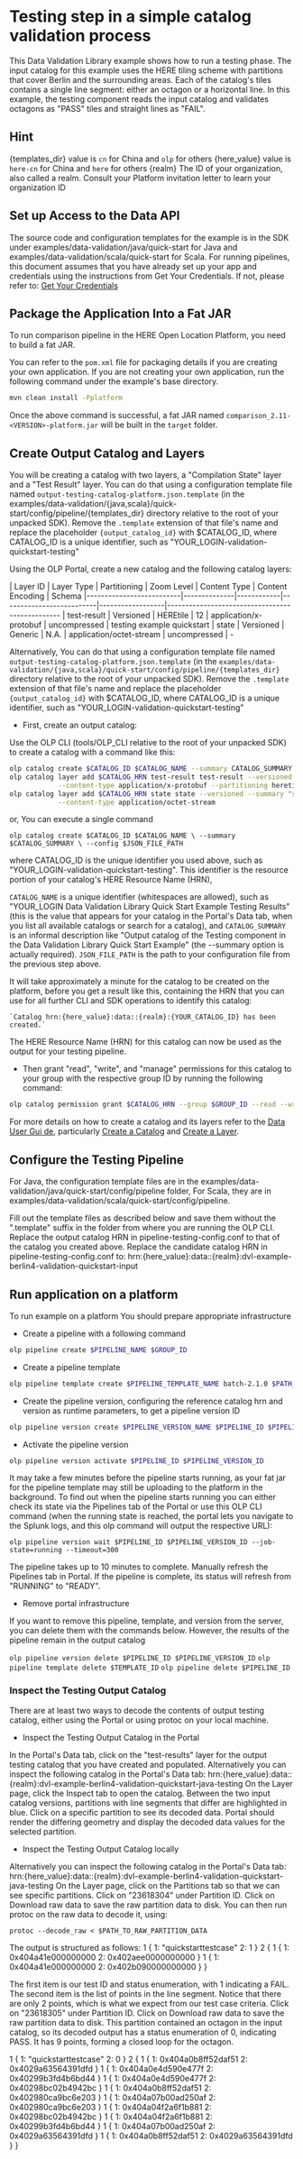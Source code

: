 # Testing step in a simple catalog validation process

This Data Validation Library example shows how to run a testing phase.
The input catalog for this example uses the HERE tiling scheme with partitions that cover Berlin and the surrounding areas.
Each of the catalog's tiles contains a single line segment: either an octagon or a horizontal line.
In this example, the testing component reads the input catalog and validates octagons as "PASS" tiles and straight lines as "FAIL".

## Hint
{templates_dir}     value is `cn` for China and `olp` for others
{here_value}        value is `here-cn` for China and `here` for others
{realm}             The ID of your organization, also called a realm. Consult your Platform invitation
letter to learn your organization ID

## Set up Access to the Data API

The source code and configuration templates for the example is in the SDK under examples/data-validation/java/quick-start for Java and examples/data-validation/scala/quick-start for Scala.
For running pipelines, this document assumes that you have already set up your app and credentials using the instructions from Get Your Credentials.
If not, please refer to:
[Get Your Credentials](https://developer.here.com/olp/documentation/data-validation-library/content/dev_guide/topics/credentials.html)

## Package the Application Into a Fat JAR

To run comparison pipeline in the HERE Open Location Platform, you need to build a fat JAR.

You can refer to the `pom.xml` file for packaging details if you are creating your own application. If you are not creating your own application, run the following command under the example's base directory.
```bash
mvn clean install -Pplatform
```

Once the above command is successful, a fat JAR named `comparison_2.11-<VERSION>-platform.jar` will be built in the `target` folder.

## Create Output Catalog and Layers

You will be creating a catalog with two layers, a "Compilation State" layer and a "Test Result" layer.
You can do that using a configuration template file named `output-testing-catalog-platform.json.template`
(in the examples/data-validation/{java,scala}/quick-start/config/pipeline/{templates_dir} directory relative to the root of your unpacked SDK).
Remove the `.template` extension of that file's name and replace the placeholder `{output_catalog_id}` with $CATALOG_ID,
where CATALOG_ID is a unique identifier, such as "YOUR_LOGIN-validation-quickstart-testing"

Using the OLP Portal, create a new catalog and the following catalog layers:

| Layer ID    | Layer Type | Partitioning | Zoom Level | Content Type             | Content Encoding | Schema
|--------------------------|--------------|------------|--------------------------|------------------|------------------------------------------------
| test-result | Versioned  | HEREtile     | 12         | application/x-protobuf   | uncompressed     | testing example quickstart
| state       | Versioned  | Generic      | N.A.       | application/octet-stream | uncompressed     | -

Alternatively, You can do that using a configuration template file named `output-testing-catalog-platform.json.template`
(in the `examples/data-validation/{java,scala}/quick-start/config/pipeline/{templates_dir}` directory relative to the root of your unpacked SDK).
Remove the `.template` extension of that file's name and replace the placeholder `{output_catalog_id}` with $CATALOG_ID,
where CATALOG_ID is a unique identifier, such as "YOUR_LOGIN-validation-quickstart-testing"

* First, create an output catalog:

Use the OLP CLI (tools/OLP_CLI relative to the root of your unpacked SDK) to create a catalog with a command like this:

```bash
olp catalog create $CATALOG_ID $CATALOG_NAME --summary CATALOG_SUMMARY --description CATALOG_DESCRIPTION
olp catalog layer add $CATALOG_HRN test-result test-result --versioned --summary "test-result" --description "test-result" \
            --content-type application/x-protobuf --partitioning heretile:12
olp catalog layer add $CATALOG_HRN state state --versioned --summary "state" --description "state" \
            --content-type application/octet-stream
```

or, You can execute a single command

`olp catalog create $CATALOG_ID $CATALOG_NAME \
--summary $CATALOG_SUMMARY \
--config $JSON_FILE_PATH`

where CATALOG_ID is the unique identifier you used above, such as "YOUR_LOGIN-validation-quickstart-testing". This identifier is the resource portion of your catalog's HERE Resource Name (HRN),

`CATALOG_NAME` is a unique identifier (whitespaces are allowed), such as "YOUR_LOGIN Data Validation Library Quick Start Example Testing Results"
(this is the value that appears for your catalog in the Portal's Data tab, when you list all available catalogs or search for a catalog), and
`CATALOG_SUMMARY` is an informal description like "Output catalog of the Testing component in the Data Validation Library Quick Start Example"
(the --summary option is actually required).
`JSON_FILE_PATH` is the path to your configuration file from the previous step above.

It will take approximately a minute for the catalog to be created on the platform, before you get a result like this,
containing the HRN that you can use for all further CLI and SDK operations to identify this catalog:

    `Catalog hrn:{here_value}:data::{realm}:{YOUR_CATALOG_ID} has been created.`
	
The HERE Resource Name (HRN) for this catalog can now be used as the output for your testing pipeline.

* Then grant "read", "write", and "manage" permissions for this catalog to your group with the respective group ID by running the following command:

```bash
olp catalog permission grant $CATALOG_HRN --group $GROUP_ID --read --write --manage
```

For more details on how to create a catalog and its layers refer to the
[Data User Gui  de](https://developer.here.com/olp/documentation/data-user-guide/content/index.html), particularly
[Create a Catalog](https://developer.here.com/olp/documentation/data-user-guide/content/portal/catalog-creating.html) and
[Create a Layer](https://developer.here.com/olp/documentation/data-user-guide/content/portal/layer-creating.html).

## Configure the Testing Pipeline

For Java, the configuration template files are in the examples/data-validation/java/quick-start/config/pipeline folder, For Scala, they are in examples/data-validation/scala/quick-start/config/pipeline.

Fill out the template files as described below and save them without the ".template" suffix in the folder from where you are running the OLP CLI.
Replace the output catalog HRN in pipeline-testing-config.conf to that of the catalog you created above.
Replace the candidate catalog HRN in pipeline-testing-config.conf to: hrn:{here_value}:data::{realm}:dvl-example-berlin4-validation-quickstart-input

## Run application on a platform

To run example on a platform You should prepare appropriate infrastructure

* Create a pipeline with a following command

```bash
olp pipeline create $PIPELINE_NAME $GROUP_ID
```

* Create a pipeline template

```bash
olp pipeline template create $PIPELINE_TEMPLATE_NAME batch-2.1.0 $PATH_TO_JAR com.here.platform.data.validation.example.quickstart.testing.java.Main $GROUP_ID --input-catalog-ids quickstartinput
```

* Create the pipeline version, configuring the reference catalog hrn and version as runtime parameters, to get a pipeline version ID

```bash
olp pipeline version create $PIPELINE_VERSION_NAME $PIPELINE_ID $PIPELINE_TEMPLATE_ID "$PATH_TO_CONFIG_FOLDER/pipeline-testing-config.conf"
```

* Activate the pipeline version

```bash
olp pipeline version activate $PIPELINE_ID $PIPELINE_VERSION_ID
```

It may take a few minutes before the pipeline starts running, as your fat jar for the pipeline template may still be uploading to the platform in the background.
To find out when the pipeline starts running you can either check its state via the Pipelines tab of the Portal or use this OLP CLI command
(when the running state is reached, the portal lets you navigate to the Splunk logs, and this olp command will output the respective URL):

`olp pipeline version wait $PIPELINE_ID $PIPELINE_VERSION_ID --job-state=running --timeout=300`

The pipeline takes up to 10 minutes to complete. Manually refresh the Pipelines tab in Portal.
If the pipeline is complete, its status will refresh from "RUNNING" to "READY".

* Remove portal infrastructure

If you want to remove this pipeline, template, and version from the server, you can delete them with the commands below.
However, the results of the pipeline remain in the output catalog

`olp pipeline version delete $PIPELINE_ID $PIPELINE_VERSION_ID`
`olp pipeline template delete $TEMPLATE_ID`
`olp pipeline delete $PIPELINE_ID`

### Inspect the Testing Output Catalog

There are at least two ways to decode the contents of output testing catalog, either using the Portal or using protoc on your local machine.

* Inspect the Testing Output Catalog in the Portal

In the Portal's Data tab, click on the "test-results" layer for the output testing catalog that you have created and populated.
Alternatively you can inspect the following catalog in the Portal's Data tab: hrn:{here_value}:data::{realm}:dvl-example-berlin4-validation-quickstart-java-testing
On the Layer page, click the Inspect tab to open the catalog.
Between the two input catalog versions, partitions with line segments that differ are highlighted in blue.
Click on a specific partition to see its decoded data.
Portal should render the differing geometry and display the decoded data values for the selected partition.

* Inspect the Testing Output Catalog locally

Alternatively you can inspect the following catalog in the Portal's Data tab: hrn:{here_value}:data::{realm}:dvl-example-berlin4-validation-quickstart-java-testing
On the Layer page, click on the Partitions tab so that we can see specific partitions.
Click on "23618304" under Partition ID.
Click on Download raw data to save the raw partition data to disk.
You can then run protoc on the raw data to decode it, using:

`protoc --decode_raw < $PATH_TO_RAW_PARTITION_DATA`

The output is structured as follows:
1 {
  1: "quickstarttestcase"
  2: 1
}
2 {
  1 {
    1: 0x404a41e000000000
    2: 0x402aee0000000000
  }
  1 {
    1: 0x404a41e000000000
    2: 0x402b090000000000
  }
}

The first item is our test ID and status enumeration, with 1 indicating a FAIL. The second item is the list of points in the line segment. Notice that there are only 2 points, which is what we expect from our test case criteria.
Click on "23618305" under Partition ID.
Click on Download raw data to save the raw partition data to disk.
This partition contained an octagon in the input catalog, so its decoded output has a status enumeration of 0, indicating PASS. It has 9 points, forming a closed loop for the octagon.

1 {
  1: "quickstarttestcase"
  2: 0
}
2 {
  1 {
    1: 0x404a0b8ff52daf51
    2: 0x4029a63564391dfd
  }
  1 {
    1: 0x404a0e4d590e477f
    2: 0x40299b3fd4b6bd44
  }
  1 {
    1: 0x404a0e4d590e477f
    2: 0x40298bc02b4942bc
  }
  1 {
    1: 0x404a0b8ff52daf51
    2: 0x402980ca9bc6e203
  }
  1 {
    1: 0x404a07b00ad250af
    2: 0x402980ca9bc6e203
  }
  1 {
    1: 0x404a04f2a6f1b881
    2: 0x40298bc02b4942bc
  }
  1 {
    1: 0x404a04f2a6f1b881
    2: 0x40299b3fd4b6bd44
  }
  1 {
    1: 0x404a07b00ad250af
    2: 0x4029a63564391dfd
  }
  1 {
    1: 0x404a0b8ff52daf51
    2: 0x4029a63564391dfd
    }
}